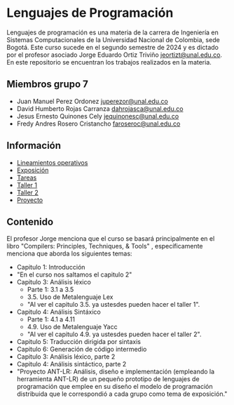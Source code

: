 # Lenguajes de Programación
Lenguajes de programación es una materia de la carrera de Ingeniería en Sistemas Computacionales de la Universidad Nacional de Colombia, sede Bogotá. Este curso sucede en el segundo semestre de 2024 y es dictado por el profesor asociado Jorge Eduardo Ortiz Triviño <jeortizt@unal.edu.co>. En este repositorio se encuentran los trabajos realizados en la materia. 

## Miembros grupo 7
- Juan Manuel Perez Ordonez	juperezor@unal.edu.co
- David Humberto Rojas Carranza dahrojasca@unal.edu.co
- Jesus Ernesto Quinones Cely jequinonesc@unal.edu.co
- Fredy Andres Rosero Cristancho faroseroc@unal.edu.co

## Información
* [Lineamientos operativos](/LineamientosOperativos.md)
* [Exposición](/exposicion/README.md)
* [Tareas](/tareas/README.md)
* [Taller 1](/taller_01/README.md)
* [Taller 2](/taller_02/README.md)
* [Proyecto](/proyecto/README.md)

## Contenido
El profesor Jorge menciona que el curso se basará principalmente en el libro "Compilers: Principles, Techniques, & Tools" , específicamente menciona que aborda los siguientes temas:
- Capitulo 1: Introducción
- "En el curso nos saltamos el capitulo 2"
- Capitulo 3: Análisis léxico
	- Parte 1: 3.1 a 3.5
	- 3.5. Uso de Metalenguaje Lex
	- "Al ver el capitulo 3.5. ya ustesdes pueden hacer el taller 1".
- Capitulo 4: Análisis Sintáxico
	- Parte 1: 4.1 a 4.11
	- 4.9. Uso de Metalenguaje Yacc
	- "Al ver el capitulo 4.9. ya ustesdes pueden hacer el taller 2".
- Capitulo 5: Traducción dirigida por sintaxis
- Capitulo 6: Generación de código intermedio
- Capitulo 3: Análisis léxico, parte 2
- Capitulo 4: Análisis sintáctico, parte 2
- "Proyecto ANT-LR: Análisis, diseño e implementación (empleando la herramienta ANT-LR) de un pequeño prototipo de lenguajes de programación que emplee en su diseño el modelo de programación distribuida que le correspondió a cada grupo como tema de exposición."